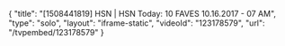 {
    "title": "[1508441819] HSN | HSN Today: 10 FAVES 10.16.2017 - 07 AM",
    "type": "solo",
    "layout": "iframe-static",
    "videoId": "123178579",
    "url": "\/tvpembed\/123178579"
}